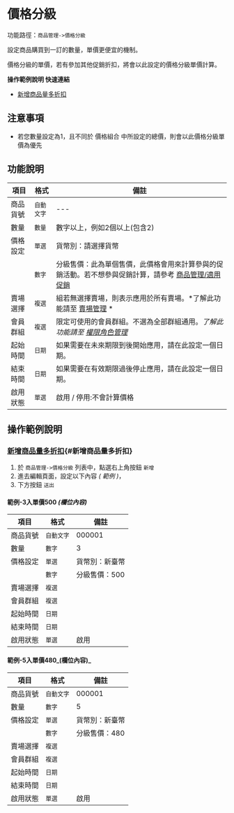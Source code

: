 #  價格分級

功能路徑：`商品管理->價格分級`

設定商品購買到一訂的數量，單價更便宜的機制。

價格分級的單價，若有參加其他促銷折扣，將會以此設定的價格分級單價計算。


**操作範例說明 快速連結**

* [新增商品量多折扣](/guide/product-grading#新增商品量多折扣)

## 注意事項

* 若您數量設定為1，且不同於 價格組合 中所設定的總價，則會以此價格分級單價為優先



##  功能說明

| 項目  | 格式 | 備註 |
|---|---|---|
|商品貨號|`自動文字`|---|
|數量|`數量`|數字以上，例如2個以上(包含2)|
|價格設定|`單選`|貨幣別：請選擇貨幣|
||`數字`|分級售價：此為單個售價，此價格會用來計算參與的促銷活動。若不想參與促銷計算，請參考 [商品管理/適用促銷](/guide/product-set)|
|賣場選擇|`複選`|組若無選擇賣場，則表示應用於所有賣場。*了解此功能請至 [賣場管理](/guide/product-market) *|
|會員群組|`複選`|限定可使用的會員群組。不選為全部群組通用。*了解此功能請至 [權限角色管理](/guide/role)* |
|起始時間|`日期`|如果需要在未來期限到後開始應用，請在此設定一個日期。|
|結束時間|`日期`|如果需要在有效期限過後停止應用，請在此設定一個日期。|
|啟用狀態|`單選`|啟用 / 停用:不會計算價格|







##  操作範例說明

### [新增商品量多折扣](/guide/product-grading#新增商品量多折扣){#新增商品量多折扣}

1. 於 `商品管理->價格分級` 列表中，點選右上角按鈕 `新增` 
2. 進去編輯頁面，設定以下內容 _( 範例 )_，
3. 下方按鈕 `送出`

#### 範例-3入單價500 _(欄位內容)_

| 項目  | 格式 | 備註 |
|---|---|---|
|商品貨號|`自動文字`|000001|
|數量|`數字`|3|
|價格設定|`單選`|貨幣別：新臺幣|
||`數字`|分級售價：500|
|賣場選擇|`複選`||
|會員群組|`複選`||
|起始時間|`日期`||
|結束時間|`日期`||
|啟用狀態|`單選`|啟用|


#### 範例-5入單價480_(欄位內容)_

| 項目  | 格式 | 備註 |
|---|---|---|
|商品貨號|`自動文字`|000001|
|數量|`數字`|5|
|價格設定|`單選`|貨幣別：新臺幣|
||`數字`|分級售價：480|
|賣場選擇|`複選`||
|會員群組|`複選`||
|起始時間|`日期`||
|結束時間|`日期`||
|啟用狀態|`單選`|啟用|

